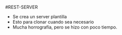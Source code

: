 #REST-SERVER

- Se crea un server plantilla
- Esto para clonar cuando sea necesario
- Mucha horrografía, pero se hizo con poco tiempo.
  